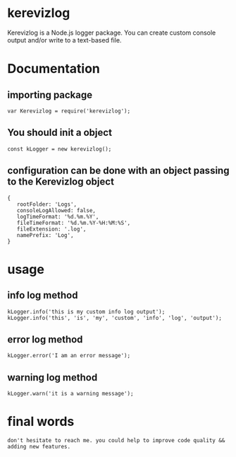 # kerevizlog
 Kerevizlog is a Node.js logger package. You can create custom console output and/or write to a text-based file.

# Documentation

## importing package
```
var Kerevizlog = require('kerevizlog');
```
## You should init a object
```
const kLogger = new kerevizlog();
```
## configuration can be done with an object passing to the Kerevizlog object
 ```
{
    rootFolder: 'Logs',
    consoleLogAllowed: false,
    logTimeFormat: '%d.%m.%Y',
    fileTimeFormat: '%d.%m.%Y-%H:%M:%S',
    fileExtension: '.log',
    namePrefix: 'Log',
}
 ```

# usage
## info log method
```
kLogger.info('this is my custom info log output');
kLogger.info('this', 'is', 'my', 'custom', 'info', 'log', 'output');
```
## error log method
```
kLogger.error('I am an error message');
```
## warning log method
```
kLogger.warn('it is a warning message');
```

# final words
```
don't hesitate to reach me. you could help to improve code quality && adding new features.
```
